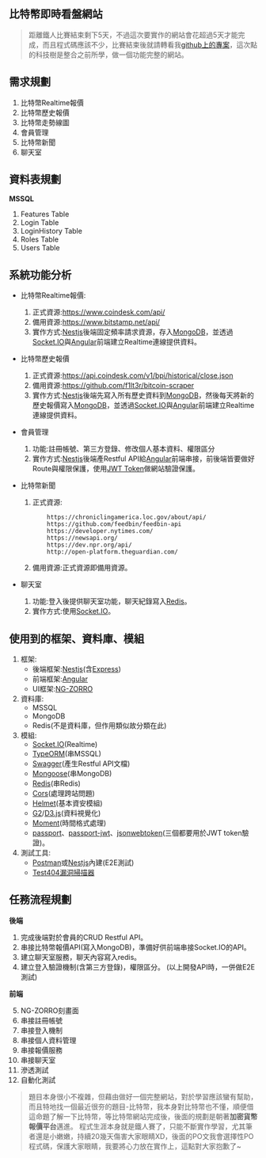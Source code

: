 ## 比特幣即時看盤網站
> 距離鐵人比賽結束剩下5天，不過這次要實作的網站會花超過5天才能完成，而且程式碼應該不少，比賽結束後就請轉看我[github上的專案](https://github.com/m24927605/Nest-Virtual-Currency)，這次點的科技樹是整合之前所學，做一個功能完整的網站。

## 需求規劃
1. 比特幣Realtime報價
2. 比特幣歷史報價
3. 比特幣走勢線圖
4. 會員管理
5. 比特幣新聞
6. 聊天室
 
## 資料表規劃
**MSSQL**
1. Features Table
2. Login Table
3. LoginHistory Table
4. Roles Table
5. Users Table
## 系統功能分析

* 比特幣Realtime報價:
    1. 正式資源:https://www.coindesk.com/api/
    2. 備用資源:https://www.bitstamp.net/api/
    3. 實作方式:[Nestjs](https://nestjs.com/)後端固定頻率請求資源，存入[MongoDB](https://www.mongodb.com/)，並透過[Socket.IO](https://socket.io/)與[Angular](https://angular.io/)前端建立Realtime連線提供資料。 
    
* 比特幣歷史報價
    1. 正式資源:https://api.coindesk.com/v1/bpi/historical/close.json
    2. 備用資源:https://github.com/f1lt3r/bitcoin-scraper
    3. 實作方式:[Nestjs](https://nestjs.com/)後端先寫入所有歷史資料到[MongoDB](https://www.mongodb.com/)，然後每天將新的歷史報價寫入[MongoDB](https://www.mongodb.com/)，並透過[Socket.IO](https://socket.io/)與[Angular](https://angular.io/)前端建立Realtime連線提供資料。

*  會員管理
    1. 功能:註冊帳號、第三方登錄、修改個人基本資料、權限區分
    2. 實作方式:[Nestjs](https://nestjs.com/)後端產Restful API給[Angular](https://angular.io/)前端串接，前後端皆要做好Route與權限保護，使用[JWT Token](https://jwt.io/)做網站驗證保護。
* 比特幣新聞
    1. 正式資源:
    
               https://chroniclingamerica.loc.gov/about/api/ 
               https://github.com/feedbin/feedbin-api 
               https://developer.nytimes.com/ 
               https://newsapi.org/ 
               https://dev.npr.org/api/ 
               http://open-platform.theguardian.com/ 
    2. 備用資源:正式資源即備用資源。
* 聊天室
    1. 功能:登入後提供聊天室功能，聊天紀錄寫入[Redis](https://redis.io/)。
    2. 實作方式:使用[Socket.IO](https://socket.io/)。

## 使用到的框架、資料庫、模組
1. 框架:
    * 後端框架:[Nestjs](https://nestjs.com/)(含[Express](http://expressjs.com/zh-tw/))
    * 前端框架:[Angular](https://angular.io/)
    * UI框架:[NG-ZORRO](https://ng.ant.design/#/docs/angular/introduce)
2. 資料庫:
    * MSSQL
    * MongoDB
    * Redis(不是資料庫，但作用類似故分類在此)
3. 模組:
    * [Socket.IO](https://www.npmjs.com/package/socket.io)(Realtime)
    * [TypeORM](https://www.npmjs.com/package/typeorm)(串MSSQL)
    * [Swagger](https://www.npmjs.com/package/swagger)(產生Restful API文檔)
    * [Mongoose](https://www.npmjs.com/package/mongoose)(串MongoDB)
    * [Redis](https://www.npmjs.com/package/redis)(串Redis)
    * [Cors](https://www.npmjs.com/package/cors)(處理跨站問題)
    * [Helmet](https://www.npmjs.com/package/helmet)(基本資安模組)
    * [G2](https://github.com/antvis/g2)/[D3.js](https://www.npmjs.com/package/d3)(資料視覺化)
    * [Moment](https://www.npmjs.com/package/moment)(時間格式處理)
    * [passport](https://www.npmjs.com/package/passport)、[passport-jwt](https://www.npmjs.com/package/passport-jwt)、[jsonwebtoken](https://www.npmjs.com/package/jsonwebtoken)(三個都要用於JWT token驗證)。
4. 測試工具:
    * [Postman](https://www.getpostman.com/apps)或[Nestjs](https://nestjs.com/)內建(E2E測試)
    * [Test404漏洞掃描器](http://www.test404.com/)

## 任務流程規劃
**後端**

1. 完成後端對於會員的CRUD Restful API。
2. 串接比特幣報價API(寫入MongoDB)，準備好供前端串接Socket.IO的API。
3. 建立聊天室服務，聊天內容寫入redis。
4. 建立登入驗證機制(含第三方登錄)，權限區分。
(以上開發API時，一併做E2E測試)

**前端**

5. NG-ZORRO刻畫面
6. 串接註冊帳號
7. 串接登入機制
8. 串接個人資料管理
9. 串接報價服務
10. 串接聊天室
11. 滲透測試
12. 自動化測試


> 題目本身很小不複雜，但藉由做好一個完整網站，對於學習應該蠻有幫助，而且特地找一個最近很夯的題目-比特幣，我本身對比特幣也不懂，順便借這命題了解一下比特幣，等比特幣網站完成後，後面的規劃是朝著**加密貨幣報價平台**邁進。
> 程式生涯本身就是鐵人賽了，只能不斷實作學習，尤其筆者還是小嫩嫩，持續20幾天傷害大家眼睛XD，後面的PO文我會選擇性PO程式碼，保護大家眼睛，我要將心力放在實作上，這點對大家抱歉了~